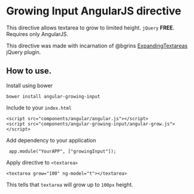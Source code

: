 # Growing Input AngularJS directive

This directive allows textarea to grow to limited  height. `jQuery` **FREE**. Requires only AngularJS.

This directive was made with incarnation of @bgrins [ExpandingTextareas](https://github.com/bgrins/ExpandingTextareas) jQuery plugin.

## How to use.

Install using bower

    bower install angular-growing-input

Include to your `index.html`

    <script src="components/angular/angular.js"></script>
    <script src="components/angular-growing-input/angular-grow.js"></script>

Add dependency to your application

     app.module("YourAPP", ["growingInput"]);

Apply directive to `<textarea>`

    <textarea grow="100" ng-model="t"></textarea>

This tells that `textarea` will grow up to `100px` height.